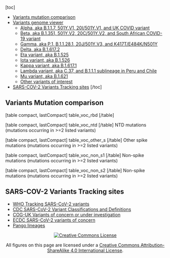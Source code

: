 [toc]
- [Variants mutation comparison](#variants.mutation.comparison)
- [Variants genome viewer](/page/mutation-viewer/#variants.genome.viewer)
  - [Alpha, aka B.1.1.7, 501Y.V1, 20I/501Y.V1, and UK COVID variant](/page/mutation-viewer/#alpha)
  - [Beta, aka B.1.351, 501Y.V2, 20C/501Y.V2, and South African COVID-19 variant](/page/mutation-viewer/#beta)
  - [Gamma, aka P.1, B.1.1.28.1, 20J/501Y.V3, and K417T/E484K/N501Y](/page/mutation-viewer/#gamma)
  - [Delta, aka B.1.617.2](/page/mutation-viewer/#delta)
  - [Eta variant, aka B.1.525](/page/mutation-viewer/#eta)
  - [Iota variant, aka B.1.526](/page/mutation-viewer/#iota)
  - [Kappa variant, aka B.1.617.1](/page/mutation-viewer/#kappa)
  - [Lambda variant, aka C.37, and B.1.1.1 sublineage in Peru and Chile](/page/mutation-viewer/#lambda)
  - [Mu variant, aka B.1.621](/page/mutation-viewer/#mu)
  - [Other variants of interest](/page/mutation-viewer/#other.variants.of.interest)
- [SARS-COV-2 Variants Tracking sites](#sars-cov-2.variants.tracking.sites)
[/toc]

<div style="clear: both; height: 0;" />

## Variants Mutation comparison

[table compact, lastCompact]
table_voc_rbd
[/table]

[table compact, lastCompact]
table_voc_ntd
[/table]
NTD mutations (mutations occurring in >=2 listed variants)


[table compact, lastCompact]
table_voc_other_s
[/table]
Other spike mutations (mutations occurring in >=2 listed variants)


[table compact, lastCompact]
table_voc_non_s1
[/table]
Non-spike mutations (mutations occurring in >=2 listed variants)

[table compact, lastCompact]
table_voc_non_s2
[/table]
Non-spike mutations (mutations occurring in >=2 listed variants)

## SARS-COV-2 Variants Tracking sites

- [WHO Tracking SARS-CoV-2 variants](https://www.who.int/en/activities/tracking-SARS-CoV-2-variants/)
- [CDC SARS-CoV-2 Variant Classifications and Definitions](https://www.cdc.gov/coronavirus/2019-ncov/variants/variant-info.html)
- [COG-UK Variants of concern or under investigation](https://www.gov.uk/government/publications/covid-19-variants-genomically-confirmed-case-numbers)
- [ECDC SARS-CoV-2 variants of concern](https://www.ecdc.europa.eu/en/covid-19/variants-concern)
- [Pango lineages](https://cov-lineages.org/lineage_list.html)


<div style="text-align: center;">

[![Creative Commons
License](CC-BY-SA_icon.svg)](http://creativecommons.org/licenses/by-sa/4.0/)

All figures on this page are licensed under a [Creative Commons
Attribution-ShareAlike 4.0 International
License](http://creativecommons.org/licenses/by-sa/4.0/).

</div>
